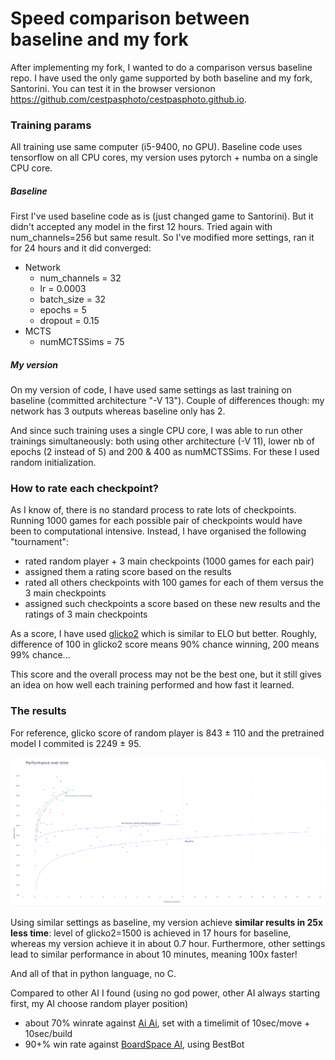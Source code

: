 # Speed comparison between baseline and my fork

After implementing my fork, I wanted to do a comparison versus baseline repo. I have used the only game supported by both baseline and my fork, Santorini. You can test it in the browser versionon  https://github.com/cestpasphoto/cestpasphoto.github.io.

### Training params

All training use same computer (i5-9400, no GPU). Baseline code uses tensorflow on all CPU cores, my version uses pytorch + numba on a single CPU core.

##### Baseline
First I've used baseline code as is (just changed game to Santorini). But it didn't accepted any model in the first 12 hours. Tried again with num_channels=256 but same result.
So I've modified more settings, ran it for 24 hours and it did converged:
* Network
  * num_channels = 32
  * lr = 0.0003
  * batch_size = 32
  * epochs = 5
  * dropout = 0.15
* MCTS
  * numMCTSSims = 75

##### My version
On my version of code, I have used same settings as last training on baseline (committed architecture "-V 13"). Couple of differences though: my network has 3 outputs whereas baseline only has 2.

And since such training uses a single CPU core, I was able to run other trainings simultaneously: both using other architecture (-V 11), lower nb of epochs (2 instead of 5) and 200 & 400 as numMCTSSims. For these I used random initialization.


### How to rate each checkpoint?
As I know of, there is no standard process to rate lots of checkpoints. Running 1000 games for each possible pair of checkpoints would have been to computational intensive.
Instead, I have organised the following "tournament":
* rated random player + 3 main checkpoints (1000 games for each pair)
* assigned them a rating score based on the results
* rated all others checkpoints with 100 games for each of them versus the 3 main checkpoints
* assigned such checkpoints a score based on these new results and the ratings of 3 main checkpoints

As a score, I have used [glicko2](https://en.wikipedia.org/wiki/Glicko_rating_system) which is similar to ELO but better. Roughly, difference of 100 in glicko2 score means 90% chance winning, 200 means 99% chance...

This score and the overall process may not be the best one, but it still gives an idea on how well each training performed and how fast it learned.

### The results

For reference, glicko score of random player is 843 ± 110 and the pretrained model I commited is 2249 ± 95.

![Performance graph](glicko_graph.png)

Using similar settings as baseline, my version achieve **similar results in 25x less time**: level of glicko2=1500 is achieved in 17 hours for baseline, whereas my version achieve it in about 0.7 hour. Furthermore, other settings lead to similar performance in about 10 minutes, meaning 100x faster!

And all of that in python language, no C.


Compared to other AI I found (using no god power, other AI always starting first, my AI choose random player position)
* about 70% winrate against [Ai Ai](http://mrraow.com/index.php/aiai-home/aiai/), set with a timelimit of 10sec/move + 10sec/build
* 90+% win rate against [BoardSpace AI](https://www.boardspace.net/english/index.shtml), using BestBot
